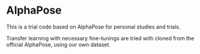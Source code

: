 # AlphaPose

This is a trial code based on AlphaPose for personal studies and trials.

Transfer learning with necessary fine-tunings are tried with cloned from the official AlphaPose, using our own dataset.
